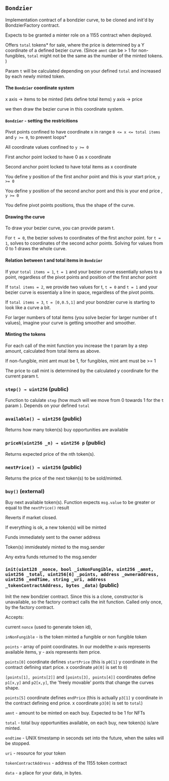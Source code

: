 ## `Bondzier`



Implementation contract of a bondzier curve, to be cloned and init'd by BondzierFactory contract.

Expects to be granted a minter role on a 1155 contract when deployed.

Offers `total` tokens* for sale, where the price is determined by a Y coordinate of a defined bezier curve. (Since `amnt` can be > 1 for non-fungibles, `total` might not be the same as the number of the minted tokens. )

Param `t` will be calculated depending on your defined `total` and increased by each newly minted token.

#### The `Bondzier` coordinate system 

x axis ->  items to be minted (lets define total items)
y axis ->  price

we then draw the bezier curve in this coordinate system.

#### `Bondzier` - setting the restricitions

Pivot points confined to have coordinate x in range `0 <= x <= total items` and `y >= 0`, to prevent loops*

All coordinate values confined to `y >= 0`

First anchor point locked to have 0 as x coordinate

Second anchor point locked  to have total items as x coordinate

You define y position of the first anchor point and this is your start price, `y >= 0`

You define y position of the second anchor pont and this is your end price , `y >= 0`

You define pivot points positions, thus the shape of the curve.

#### Drawing the curve

To draw your bezier curve, you can provide param t. 

For `t = 0`, the bezier solves to coordinates of the first anchor point. for `t = 1`, solves to coordinates of the second achor points. Solving for values from 0 to 1 draws the whole curve. 

#### Relation between t and total items in `Bondzier`

If your `total items = 1`, `t = 1` and your bezier curve essentially solves to a point, regardless of the pivot points and position of the first anchor point

If `total items = 2`, we provide two values for t, `t = 0` and `t = 1` and your bezier curve is essentialy a line in space, regardless of the pivot points.

If `total items = 3`, `t = [0,0.5,1]` and your bondzier curve is starting to look like a curve a bit.

For larger numbers of total items (you solve bezier for larger number of t values), imagine your curve is getting smoother and smoother.

#### Minting the tokens

For each call of the mint function you increase the t param by a step amount, calculated from total items as above.

If non-fungible, mint amt must be 1, 
for fungibles, mint amt must be >= 1

The price to call mint is determined by the calculated y coordinate for the current param t.



### `step() → uint256` (public)



Function to calulate `step` (how much will we move from 0 towards 1 for the `t` param ). Depends on your defined `total`

### `available() → uint256` (public)



Returns how many token(s) buy opportunities are available

### `priceN(uint256 _n) → uint256 p` (public)



Returns expected price of the nth token(s).

### `nextPrice() → uint256` (public)



Returns the price of the next token(s) to be sold/minted.

### `buy()` (external)



Buy next available token(s). Function expects `msg.value` to be greater or equal to the `nextPrice()` result

Reverts if market closed.

If everything is ok, a new token(s) will be minted

Funds immediately sent to the owner address

Token(s) immideately minted to the msg.sender

Any extra funds returned to the msg.sender

### `init(uint128 _nonce, bool _isNonFungible, uint256 _amnt, uint256 _total, uint256[6] _points, address _owneraddress, uint256 _endTime, string _uri, address _tokenContractAddress, bytes _data)` (public)



Init the new bondzier contract. Since this is a clone, constructor is unavailable, so the factory contract calls the init function.
Called only once, by the factory contract.

Accepts: 

current `nonce` (used to generate token id),

`inNonFungible` - is the token minted a fungible or non fungible token

`points` - array of point coordinates. In our modelthe x-axis represents available items, y - axis represents item price. 

`points[0]` coordinate defines `startPrice` (this is `p0[1]` y coordinate in the contract defining start price. x coordinate `p0[0]` is set to `0`) 

`[points[1], points[2]]` and `[points[3], points[4]]` coordinates define `p1[x,y]` and `p2[x,y]`, the 'freely movable' ponts that change the curves shape.

 `points[5]` coordinate defines `endPrice` (this is actually `p3[1]` y coordinate in the contract defining end price. x coordinate `p3[0]` is set to `total`) 

`amnt` - amount to be minted on each buy. Expected to be 1 for NFTs

`total` - total buy opportunities available, on each buy, new token(s) is/are minted.

`endtime` - UNIX timestamp in seconds set into the future, when the sales will be stopped.

`uri` - resource for your token

`tokenContractAddress` - address of the 1155 token contract

`data` - a place for your data, in bytes.


